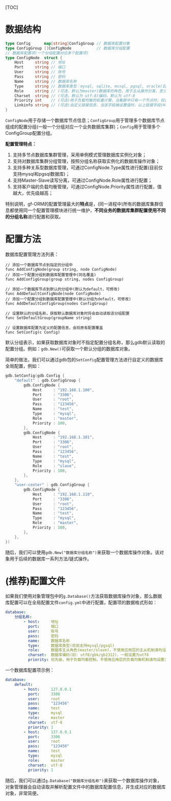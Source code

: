 
[TOC]


# 数据结构

```go
type Config      map[string]ConfigGroup // 数据库配置对象
type ConfigGroup []ConfigNode           // 数据库分组配置
// 数据库配置项(一个分组配置对应多个配置项)
type ConfigNode  struct {
    Host     string // 地址
    Port     string // 端口
    User     string // 账号
    Pass     string // 密码
    Name     string // 数据库名称
    Type     string // 数据库类型：mysql, sqlite, mssql, pgsql, oracle(目前仅支持mysql,pgsql)
    Role     string // (可选，默认为master)数据库的角色，用于主从操作分离，至少需要有一个master，参数值：master, slave
    Charset  string // (可选，默认为 utf-8)编码，默认为 utf-8
    Priority int    // (可选)用于负载均衡的权重计算，当集群中只有一个节点时，权重没有任何意义
    Linkinfo string // (可选)自定义链接信息，当该字段被设置值时，以上链接字段(Host,Port,User,Pass,Name)将失效(该字段是一个扩展功能，参考sql.Open参数)
}
```

`ConfigNode`用于存储一个数据库节点信息；```ConfigGroup```用于管理多个数据库节点组成的配置分组(一般一个分组对应一个业务数据库集群)；```Config```用于管理多个ConfigGroup配置分组。

**配置管理特点：**

1. 支持多节点数据库集群管理，采用单例模式管理数据库实例化对象；
1. 支持对数据库集群分组管理，按照分组名称获取实例化的数据库操作对象；
2. 支持多种关系型数据库管理，可通过ConfigNode.Type属性进行配置(目前仅支持mysql和pgsql数据库)；
3. 支持Master-Slave读写分离，可通过ConfigNode.Role属性进行配置；
4. 支持客户端的负载均衡管理，可通过ConfigNode.Priority属性进行配置，值越大，优先级越高；

特别说明，gf-ORM的配置管理最大的**特点**是，(同一进程中)所有的数据库集群信息都使用同一个配置管理模块进行统一维护，**不同业务的数据库集群配置使用不同的分组名称**进行配置和获取。


# 配置方法

数据库配置管理方法列表：
```
// 添加一个数据库节点到指定的分组中
func AddConfigNode(group string, node ConfigNode)
// 添加一个配置分组到数据库配置管理中(同名覆盖)
func AddConfigGroup(group string, nodes ConfigGroup)

// 添加一个数据库节点到默认的分组中(默认为default，可修改)
func AddDefaultConfigNode(node ConfigNode)
// 添加一个配置分组到数据库配置管理中(默认分组为default，可修改)
func AddDefaultConfigGroup(nodes ConfigGroup)

// 设置默认的分组名称，获取默认数据库对象时将会自动读取该分组配置
func SetDefaultGroup(groupName string)

// 设置数据库配置为定义的配置信息，会将原有配置覆盖
func SetConfig(c Config)
```

默认分组表示，如果获取数据库对象时不指定配置分组名称，那么gdb默认读取的配置分组。例如：```gdb.New()```可获取一个默认分组的数据库对象。

简单的做法，我们可以通过gdb包的```SetConfig```配置管理方法进行自定义的数据库全局配置，例如：
```go
gdb.SetConfig(gdb.Config {
    "default" : gdb.ConfigGroup {
        gdb.ConfigNode {
            Host     : "192.168.1.100",
            Port     : "3306",
            User     : "root",
            Pass     : "123456",
            Name     : "test",
            Type     : "mysql",
            Role     : "master",
            Priority : 100,
        },
        gdb.ConfigNode {
            Host     : "192.168.1.101",
            Port     : "3306",
            User     : "root",
            Pass     : "123456",
            Name     : "test",
            Type     : "mysql",
            Role     : "slave",
            Priority : 100,
        },
    },
    "user-center" : gdb.ConfigGroup {
        gdb.ConfigNode {
            Host     : "192.168.1.110",
            Port     : "3306",
            User     : "root",
            Pass     : "123456",
            Name     : "test",
            Type     : "mysql",
            Role     : "master",
            Priority : 100,
        },
    },
})
```
随后，我们可以使用```gdb.New("数据库分组名称")```来获取一个数据库操作对象。该对象用于后续的数据库一系列方法/链式操作。


# (推荐)配置文件

如果我们使用对象管理包中的```g.Database()```方法获取数据库操作对象，那么数据库配置可以在全局配置文件```config.yml```中进行配置，配置项的数据格式形如：
```yml
database:
    分组名称:
        - host:     地址
          port:     端口
          user:     账号
          pass:     密码
          name:     数据库名称
          type:     数据库类型(目前支持mysql/pgsql)
          role:     数据库主从角色(master/slave)，不使用应用层的主从机制请均设置为master
          charset:  数据库编码(如: utf8/gbk/gb2312)，一般设置为utf8
          priority: 优先级，用于负载均衡控制，不使用应用层的负载均衡机制请均设置为1
```
一个数据库配置项示例：
```yml
database:
    default:
        - host:     127.0.0.1
          port:     3306
          user:     root
          pass:     "123456"
          name:     test
          type:     mysql
          role:     master
          charset:  utf-8
          priority: 1
        - host:     127.0.0.1
          port:     3306
          user:     root
          pass:     "123456"
          name:     test
          type:     mysql
          role:     master
          charset:  utf-8
          priority: 1
```

随后，我们可以通过```g.Database("数据库分组名称")```来获取一个数据库操作对象，对象管理器会自动读取并解析配置文件中的数据库配置信息，并生成对应的数据库对象，非常简便。

